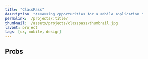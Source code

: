 ```yaml
---
title: "ClassPass"
description: "Assessing opportunities for a mobile application."
permalink: ./projects/:title/
thumbnail: ./assets/projects/classpass/thumbnail.jpg
layout: project
tags: [ux, mobile, design]
---
```

<div class="container">
  <h2>Probs</h2>
</div>
